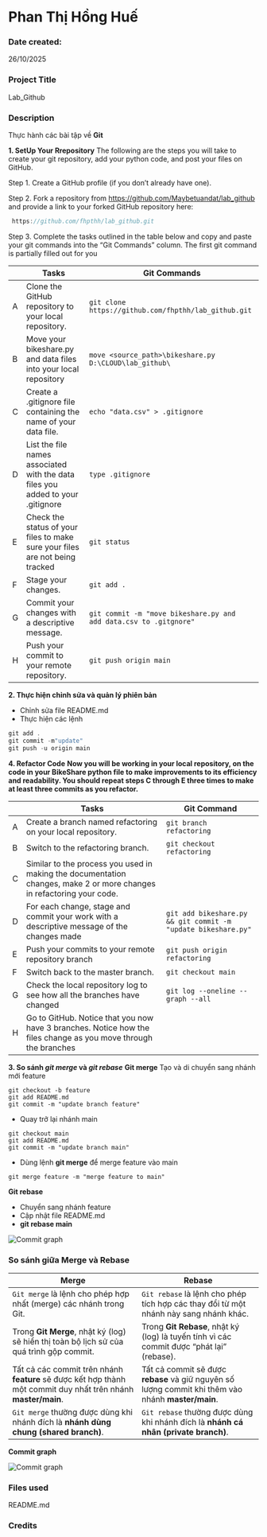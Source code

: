 # Phan Thị Hồng Huế

### Date created: 
26/10/2025

### Project Title
Lab_Github

### Description
Thực hành các bài tập về **Git**

**1. SetUp Your Rrepository**
The following are the steps you will take to create your git repository, add your python code, and post your files on GitHub.

Step 1. Create a GitHub profile (if you don’t already have one).

Step 2. Fork a repository from https://github.com/Maybetuandat/lab_github  and provide a link to your forked GitHub repository here:

```c
 https://github.com/fhpthh/lab_github.git
```

Step 3. Complete the tasks outlined in the table below and copy and paste your git commands into the “Git Commands” column. The first git command is partially filled out for you

|  |**Tasks**| **Git Commands**|
|------------|------------|---------|
|A| Clone the GitHub repository to your local repository. | `git clone https://github.com/fhpthh/lab_github.git ` |
B| Move your bikeshare.py and data files into your local repository | ```move <source_path>\bikeshare.py D:\CLOUD\lab_github\```|
C | Create a .gitignore file containing the name of your data file.|`echo "data.csv" > .gitignore`|
D | List the file names associated with the data files you added to your .gitignore |`type .gitignore`|
E | Check the status of your files to make sure your files are not being tracked |`git status` |
F | Stage your changes. |`git add .`|
G | Commit your changes with a descriptive message. | `git commit -m "move bikeshare.py and  add data.csv to .gitgnore"`
H | Push your commit to your remote repository. | `git push origin main`


**2. Thực hiện chỉnh sửa và quản lý phiên bản**
- Chỉnh sửa file README.md
- Thực hiện các lệnh 
```c
git add .
git commit -m"update"
git push -u origin main
```

**4. Refactor Code**
**Now you will be working in your local repository, on the code in your BikeShare python file to make improvements to its efficiency and readability. You should repeat steps C through E three times to make at least three commits as you refactor.**

| | Tasks |Git Command
|-----------|----------|--------|
A | Create a branch named refactoring on your local repository. |`git branch refactoring` |
B | Switch to the refactoring  branch. | `git checkout refactoring`
C |Similar to the process you used in  making the documentation changes, make 2 or more changes in refactoring your code.| 
D |For each change, stage and commit your work with a descriptive message of the changes made|`git add bikeshare.py && git commit -m "update bikeshare.py"`
E |Push your commits to your remote repository branch| `git push origin refactoring`
F |Switch back to the master branch.| `git checkout main`
G |Check the local repository log to see how all the branches have changed|`git log --oneline --graph --all`
H |Go to GitHub.  Notice that you now have 3 branches.  Notice how the files change as you move through the branches|


**3. So sánh ***git merge*** và ***git rebase*****
**Git merge**
Tạo và di chuyển sang nhánh mới feature
```
git checkout -b feature
git add README.md
git commit -m "update branch feature"
```
- Quay trở lại nhánh main
```
git checkout main
git add README.md
git commit -m "update branch main"
```

- Dùng lệnh **git merge** để merge feature vào main
``` 
git merge feature -m "merge feature to main"
```

**Git rebase**
- Chuyển sang nhánh feature
- Cập nhật file README.md
- **git rebase main**

![Commit graph](images/gitrebase.png)

### So sánh giữa Merge và Rebase

| **Merge** | **Rebase** |
|------------|------------|
| `Git merge` là lệnh cho phép hợp nhất (merge) các nhánh trong Git. | `Git rebase` là lệnh cho phép tích hợp các thay đổi từ một nhánh này sang nhánh khác. |
| Trong **Git Merge**, nhật ký (log) sẽ hiển thị toàn bộ lịch sử của quá trình gộp commit. | Trong **Git Rebase**, nhật ký (log) là tuyến tính vì các commit được “phát lại” (rebase). |
| Tất cả các commit trên nhánh **feature** sẽ được kết hợp thành một commit duy nhất trên nhánh **master/main**. | Tất cả commit sẽ được **rebase** và giữ nguyên số lượng commit khi thêm vào nhánh **master/main**. |
| `Git merge` thường được dùng khi nhánh đích là **nhánh dùng chung (shared branch)**. | `Git rebase` thường được dùng khi nhánh đích là **nhánh cá nhân (private branch)**. |

**Commit graph**

![Commit graph](images/commitgraph.png)



### Files used
README.md

### Credits

